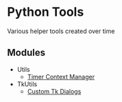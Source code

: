 # Python Tools

Various helper tools created over time

## Modules

- Utils
    - [Timer Context Manager](Utils/Timer.md)
- TkUtils
    - [Custom Tk Dialogs](TkUtils/dialogs.md)
